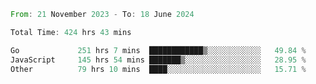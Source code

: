 <!--START_SECTION:waka-->

```rust
From: 21 November 2023 - To: 18 June 2024

Total Time: 424 hrs 43 mins

Go             251 hrs 7 mins  ████████████▒░░░░░░░░░░░░   49.84 %
JavaScript     145 hrs 54 mins ███████▒░░░░░░░░░░░░░░░░░   28.95 %
Other          79 hrs 10 mins  ████░░░░░░░░░░░░░░░░░░░░░   15.71 %
```

<!--END_SECTION:waka-->
